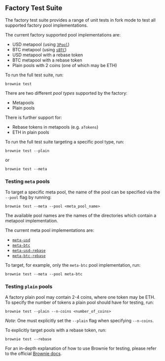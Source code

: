 ## Factory Test Suite

The factory test suite provides a range of unit tests in fork mode to test all supported factory pool implementations.

The current factory supported pool implementations are:

- USD metapool (using [`3Pool`](https://etherscan.io/address/0xbebc44782c7db0a1a60cb6fe97d0b483032ff1c7))
- BTC metapool (using [`sBTC`](https://etherscan.io/address/0x7fC77b5c7614E1533320Ea6DDc2Eb61fa00A9714))
- USD metapool with a rebase token
- BTC metapool with a rebase token
- Plain pools with 2 coins (one of which may be ETH)

To run the full test suite, run:

```
brownie test
```

There are two different *pool types* supported by the factory:

- Metapools
- Plain pools

There is further support for:

- Rebase tokens in metapools (e.g. `aTokens`)
- ETH in plain pools

To run the full test suite targeting a specific pool type, run:

```
brownie test --plain
```

or

```
brownie test --meta
```

### Testing `meta` pools

To target a specific meta pool, the name of the pool can be specified via the `--pool` flag by running:

```
brownie test --meta --pool <meta_pool_name>
```

The available pool names are the names of the directories which contain a metapool implementation.

The current meta pool implementations are:

- [`meta-usd`](../contracts/implementations/meta-usd)
- [`meta-btc`](../contracts/implementations/meta-btc)
- [`meta-usd-rebase`](../contracts/implementations/meta-usd-rebase)
- [`meta-btc-rebase`](../contracts/implementations/meta-btc-rebase)

To target, for example, only the `meta-btc` pool implementation, run:

```
brownie test --meta --pool meta-btc
```

### Testing `plain` pools

A factory plain pool may contain 2-4 coins, where one token may be ETH. To specify the number of tokens a plain pool should have for testing, run:

```
brownie test --plain --n-coins <number_of_coins>
```

_Note_: One must explicitly set the `--plain` flag when specifying `--n-coins`.

To explicitly target pools with a rebase token, run:

```
brownie test --rebase
```

For an in-depth explanation of how to use Brownie for testing, please refer to the official [Brownie docs](https://eth-brownie.readthedocs.io/en/stable/index.html).
